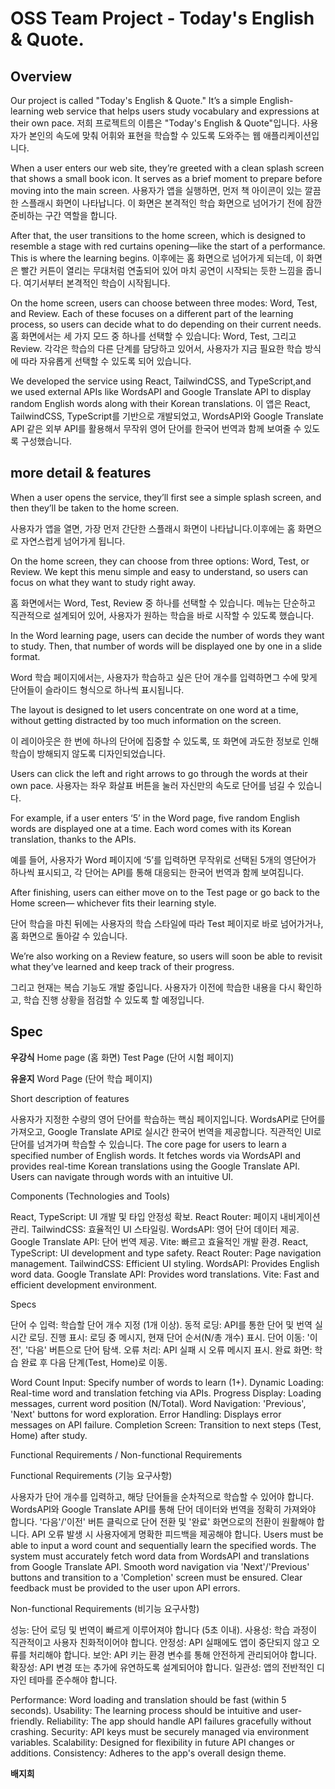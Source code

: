 # OSS Team Project - Today's English & Quote.

## Overview

Our project is called "Today's English & Quote."​
It’s a simple English-learning web service that helps users study vocabulary and expressions at their own pace.​
저희 프로젝트의 이름은 "Today's English & Quote"입니다.​
사용자가 본인의 속도에 맞춰 어휘와 표현을 학습할 수 있도록 도와주는 웹 애플리케이션입니다.​
​

When a user enters our web site, they’re greeted with a clean splash screen that shows a small book icon.​
It serves as a brief moment to prepare before moving into the main screen.​
사용자가 앱을 실행하면, 먼저 책 아이콘이 있는 깔끔한 스플래시 화면이 나타납니다.​
이 화면은 본격적인 학습 화면으로 넘어가기 전에 잠깐 준비하는 구간 역할을 합니다.​
​

After that, the user transitions to the home screen,​
which is designed to resemble a stage with red curtains opening—like the start of a performance.​
This is where the learning begins.​
이후에는 홈 화면으로 넘어가게 되는데,​
이 화면은 빨간 커튼이 열리는 무대처럼 연출되어 있어 마치 공연이 시작되는 듯한 느낌을 줍니다.​
여기서부터 본격적인 학습이 시작됩니다.​
​

On the home screen, users can choose between three modes:​
Word, Test, and Review.​
Each of these focuses on a different part of the learning process,​
so users can decide what to do depending on their current needs.​
홈 화면에서는 세 가지 모드 중 하나를 선택할 수 있습니다:​
Word, Test, 그리고 Review.​
각각은 학습의 다른 단계를 담당하고 있어서,​
사용자가 지금 필요한 학습 방식에 따라 자유롭게 선택할 수 있도록 되어 있습니다.​
​

We developed the service using React, TailwindCSS, and TypeScript,​
and we used external APIs like WordsAPI and Google Translate API​
to display random English words along with their Korean translations.​
이 앱은 React, TailwindCSS, TypeScript를 기반으로 개발되었고,​
WordsAPI와 Google Translate API 같은 외부 API를 활용해서​
무작위 영어 단어를 한국어 번역과 함께 보여줄 수 있도록 구성했습니다.​

## more detail & features

When a user opens the service, they’ll first see a simple splash screen,​
and then they’ll be taken to the home screen.​

사용자가 앱을 열면, 가장 먼저 간단한 스플래시 화면이 나타납니다.​
이후에는 홈 화면으로 자연스럽게 넘어가게 됩니다.​
​

On the home screen, they can choose from three options: Word, Test, or Review.​
We kept this menu simple and easy to understand, so users can focus on what they want to study right away.​

홈 화면에서는 Word, Test, Review 중 하나를 선택할 수 있습니다.​
메뉴는 단순하고 직관적으로 설계되어 있어, 사용자가 원하는 학습을 바로 시작할 수 있도록 했습니다.​
​

In the Word learning page, users can decide the number of words they want to study.​
Then, that number of words will be displayed one by one in a slide format.​

Word 학습 페이지에서는, 사용자가 학습하고 싶은 단어 개수를 입력하면​
그 수에 맞게 단어들이 슬라이드 형식으로 하나씩 표시됩니다.​
​

The layout is designed to let users concentrate on one word at a time,​
without getting distracted by too much information on the screen.​

이 레이아웃은 한 번에 하나의 단어에 집중할 수 있도록,​
또 화면에 과도한 정보로 인해 학습이 방해되지 않도록 디자인되었습니다.​
​

Users can click the left and right arrows to go through the words at their own pace.​
사용자는 좌우 화살표 버튼을 눌러 자신만의 속도로 단어를 넘길 수 있습니다.​
​

For example, if a user enters ‘5’ in the Word page,​
five random English words are displayed one at a time.​
Each word comes with its Korean translation, thanks to the APIs.​

예를 들어, 사용자가 Word 페이지에 ‘5’를 입력하면​
무작위로 선택된 5개의 영단어가 하나씩 표시되고,​
각 단어는 API를 통해 대응되는 한국어 번역과 함께 보여집니다.​
​

After finishing, users can either move on to the Test page or go back to the Home screen—​
whichever fits their learning style.​

단어 학습을 마친 뒤에는 사용자의 학습 스타일에 따라 Test 페이지로 바로 넘어가거나,​
홈 화면으로 돌아갈 수 있습니다.​
​

We’re also working on a Review feature,​
so users will soon be able to revisit what they’ve learned and keep track of their progress.​

그리고 현재는 복습 기능도 개발 중입니다.​
사용자가 이전에 학습한 내용을 다시 확인하고, 학습 진행 상황을 점검할 수 있도록 할 예정입니다.​

## Spec

**우강식**
Home page (홈 화면)
Test Page (단어 시험 페이지)

**유윤지**
Word Page (단어 학습 페이지)

Short description of features

사용자가 지정한 수량의 영어 단어를 학습하는 핵심 페이지입니다. WordsAPI로 단어를 가져오고, Google Translate API로 실시간 한국어 번역을 제공합니다. 직관적인 UI로 단어를 넘겨가며 학습할 수 있습니다.
The core page for users to learn a specified number of English words. It fetches words via WordsAPI and provides real-time Korean translations using the Google Translate API. Users can navigate through words with an intuitive UI.

Components (Technologies and Tools)

React, TypeScript: UI 개발 및 타입 안정성 확보.
React Router: 페이지 내비게이션 관리.
TailwindCSS: 효율적인 UI 스타일링.
WordsAPI: 영어 단어 데이터 제공.
Google Translate API: 단어 번역 제공.
Vite: 빠르고 효율적인 개발 환경.
React, TypeScript: UI development and type safety.
React Router: Page navigation management.
TailwindCSS: Efficient UI styling.
WordsAPI: Provides English word data.
Google Translate API: Provides word translations.
Vite: Fast and efficient development environment.

Specs

단어 수 입력: 학습할 단어 개수 지정 (1개 이상).
동적 로딩: API를 통한 단어 및 번역 실시간 로딩.
진행 표시: 로딩 중 메시지, 현재 단어 순서(N/총 개수) 표시.
단어 이동: '이전', '다음' 버튼으로 단어 탐색.
오류 처리: API 실패 시 오류 메시지 표시.
완료 화면: 학습 완료 후 다음 단계(Test, Home)로 이동.

Word Count Input: Specify number of words to learn (1+).
Dynamic Loading: Real-time word and translation fetching via APIs.
Progress Display: Loading messages, current word position (N/Total).
Word Navigation: 'Previous', 'Next' buttons for word exploration.
Error Handling: Displays error messages on API failure.
Completion Screen: Transition to next steps (Test, Home) after study.

Functional Requirements / Non-functional Requirements

Functional Requirements (기능 요구사항)

사용자가 단어 개수를 입력하고, 해당 단어들을 순차적으로 학습할 수 있어야 합니다.
WordsAPI와 Google Translate API를 통해 단어 데이터와 번역을 정확히 가져와야 합니다.
'다음'/'이전' 버튼 클릭으로 단어 전환 및 '완료' 화면으로의 전환이 원활해야 합니다.
API 오류 발생 시 사용자에게 명확한 피드백을 제공해야 합니다.
Users must be able to input a word count and sequentially learn the specified words.
The system must accurately fetch word data from WordsAPI and translations from Google Translate API.
Smooth word navigation via 'Next'/'Previous' buttons and transition to a 'Completion' screen must be ensured.
Clear feedback must be provided to the user upon API errors.

Non-functional Requirements (비기능 요구사항)

성능: 단어 로딩 및 번역이 빠르게 이루어져야 합니다 (5초 이내).
사용성: 학습 과정이 직관적이고 사용자 친화적이어야 합니다.
안정성: API 실패에도 앱이 중단되지 않고 오류를 처리해야 합니다.
보안: API 키는 환경 변수를 통해 안전하게 관리되어야 합니다.
확장성: API 변경 또는 추가에 유연하도록 설계되어야 합니다.
일관성: 앱의 전반적인 디자인 테마를 준수해야 합니다.

Performance: Word loading and translation should be fast (within 5 seconds).
Usability: The learning process should be intuitive and user-friendly.
Reliability: The app should handle API failures gracefully without crashing.
Security: API keys must be securely managed via environment variables.
Scalability: Designed for flexibility in future API changes or additions.
Consistency: Adheres to the app's overall design theme.

**배지희**
